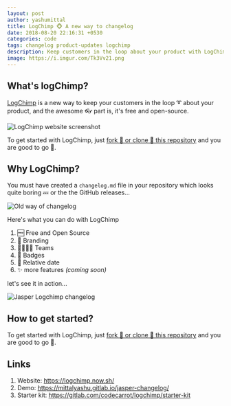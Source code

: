 ```yaml
---
layout: post
author: yashumittal
title: LogChimp 🐵 A new way to changelog
date: 2018-08-20 22:16:31 +0530
categories: code
tags: changelog product-updates logchimp
description: Keep customers in the loop about your product with LogChimp
image: https://i.imgur.com/Tk3Vv21.png
---
```


## What's logChimp?

[LogChimp](https://logchimp.now.sh/) is a new way to keep your customers in the loop ➰ about your product, and the awesome 👓 part is, it's free and open-source.

![LogChimp website screenshot](https://i.imgur.com/L9aeRDU.png)

To get started with LogChimp, just [fork 🍴 or clone 🔻 this repository](https://gitlab.com/codecarrot/logchimp/starter-kit) and you are good to go 🔰.

## Why LogChimp?

You must have created a `changelog.md` file in your repository which looks quite boring 💤 or the the GitHub releases...

![Old way of changelog](https://i.imgur.com/gz9BnTf.gif)

Here's what you can do with LogChimp

1. 🆓 Free and Open Source
2. 🎀 Branding
3. 👨‍👨‍👧‍👧 Teams
4. 📛 Badges
5. 📅 Relative date
6. ✨ more features _(coming soon)_

let's see it in action...

![Jasper Logchimp changelog](https://i.imgur.com/BYmQOsY.gif)

## How to get started?

To get started with LogChimp, just [fork 🍴 or clone 🔻 this repository](https://gitlab.com/codecarrot/logchimp/starter-kit) and you are good to go 🔰.

## Links

1. Website: https://logchimp.now.sh/
2. Demo: https://mittalyashu.gitlab.io/jasper-changelog/
3. Starter kit: https://gitlab.com/codecarrot/logchimp/starter-kit